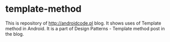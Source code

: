 # template-method
This is repository of http://androidcode.pl blog. It shows uses of Template method in Android. It is a part of Design Patterns - Template method post in the blog.
